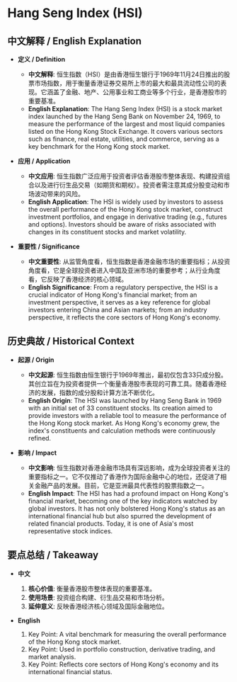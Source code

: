 # Hang Seng Index (HSI)

## 中文解释 / English Explanation

* **定义 / Definition**  
  - **中文解释**: 恒生指数（HSI）是由香港恒生银行于1969年11月24日推出的股票市场指数，用于衡量香港证券交易所上市的最大和最具流动性公司的表现。它涵盖了金融、地产、公用事业和工商业等多个行业，是香港股市的重要基准。  
  - **English Explanation**: The Hang Seng Index (HSI) is a stock market index launched by the Hang Seng Bank on November 24, 1969, to measure the performance of the largest and most liquid companies listed on the Hong Kong Stock Exchange. It covers various sectors such as finance, real estate, utilities, and commerce, serving as a key benchmark for the Hong Kong stock market.

* **应用 / Application**  
  - **中文应用**: 恒生指数广泛应用于投资者评估香港股市整体表现、构建投资组合以及进行衍生品交易（如期货和期权）。投资者需注意其成分股变动和市场波动带来的风险。  
  - **English Application**: The HSI is widely used by investors to assess the overall performance of the Hong Kong stock market, construct investment portfolios, and engage in derivative trading (e.g., futures and options). Investors should be aware of risks associated with changes in its constituent stocks and market volatility.

* **重要性 / Significance**  
  - **中文重要性**: 从监管角度看，恒生指数是香港金融市场的重要指标；从投资角度看，它是全球投资者进入中国及亚洲市场的重要参考；从行业角度看，它反映了香港经济的核心领域。  
  - **English Significance**: From a regulatory perspective, the HSI is a crucial indicator of Hong Kong's financial market; from an investment perspective, it serves as a key reference for global investors entering China and Asian markets; from an industry perspective, it reflects the core sectors of Hong Kong's economy.

## 历史典故 / Historical Context

* **起源 / Origin**  
  - **中文起源**: 恒生指数由恒生银行于1969年推出，最初仅包含33只成分股。其创立旨在为投资者提供一个衡量香港股市表现的可靠工具。随着香港经济的发展，指数的成分股和计算方法不断优化。  
  - **English Origin**: The HSI was launched by Hang Seng Bank in 1969 with an initial set of 33 constituent stocks. Its creation aimed to provide investors with a reliable tool to measure the performance of the Hong Kong stock market. As Hong Kong's economy grew, the index's constituents and calculation methods were continuously refined.

* **影响 / Impact**  
  - **中文影响**: 恒生指数对香港金融市场具有深远影响，成为全球投资者关注的重要指标之一。它不仅推动了香港作为国际金融中心的地位，还促进了相关金融产品的发展。目前，它是亚洲最具代表性的股票指数之一。  
  - **English Impact**: The HSI has had a profound impact on Hong Kong's financial market, becoming one of the key indicators watched by global investors. It has not only bolstered Hong Kong's status as an international financial hub but also spurred the development of related financial products. Today, it is one of Asia's most representative stock indices.

## 要点总结 / Takeaway

* **中文**  
  1. **核心价值**: 衡量香港股市整体表现的重要基准。
  2. **使用场景**: 投资组合构建、衍生品交易和市场分析。
  3. **延伸意义**: 反映香港经济核心领域及国际金融地位。

* **English**  
  1. Key Point: A vital benchmark for measuring the overall performance of the Hong Kong stock market.
  2. Key Point: Used in portfolio construction, derivative trading, and market analysis.
  3. Key Point: Reflects core sectors of Hong Kong's economy and its international financial status.